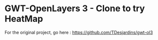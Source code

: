 GWT-OpenLayers 3 - Clone to try HeatMap
=======================================

For the original project, go here : https://github.com/TDesjardins/gwt-ol3


